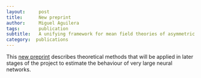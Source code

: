```yaml
---
layout:     post
title:      New preprint
author:     Miguel Aguilera
tags:       publication
subtitle:   A unifying framework for mean field theories of asymmetric kinetic Ising systems
category:  publications
---
```

<!-- Start Writing Below in Markdown -->


This [new preprint](https://arxiv.org/abs/2002.04309) describes theoretical methods that will be applied in later stages of the project to estimate the behaviour of very large neural networks.

